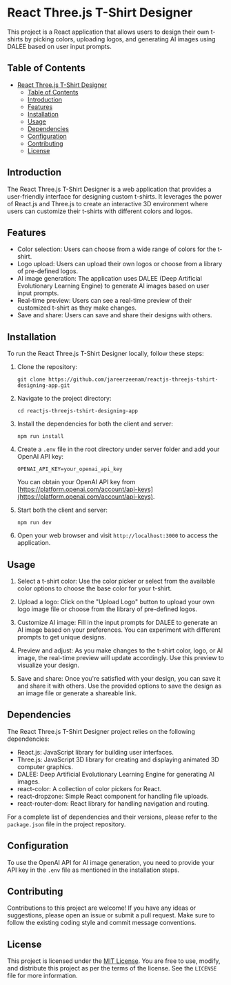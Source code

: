 # React Three.js T-Shirt Designer

This project is a React application that allows users to design their own t-shirts by picking colors, uploading logos, and generating AI images using DALEE based on user input prompts.

## Table of Contents

- [React Three.js T-Shirt Designer](#react-threejs-t-shirt-designer)
  - [Table of Contents](#table-of-contents)
  - [Introduction](#introduction)
  - [Features](#features)
  - [Installation](#installation)
  - [Usage](#usage)
  - [Dependencies](#dependencies)
  - [Configuration](#configuration)
  - [Contributing](#contributing)
  - [License](#license)

## Introduction

The React Three.js T-Shirt Designer is a web application that provides a user-friendly interface for designing custom t-shirts. It leverages the power of React.js and Three.js to create an interactive 3D environment where users can customize their t-shirts with different colors and logos.

## Features

- Color selection: Users can choose from a wide range of colors for the t-shirt.
- Logo upload: Users can upload their own logos or choose from a library of pre-defined logos.
- AI image generation: The application uses DALEE (Deep Artificial Evolutionary Learning Engine) to generate AI images based on user input prompts.
- Real-time preview: Users can see a real-time preview of their customized t-shirt as they make changes.
- Save and share: Users can save and share their designs with others.

## Installation

To run the React Three.js T-Shirt Designer locally, follow these steps:

1. Clone the repository:

   ```
   git clone https://github.com/jareerzeenam/reactjs-threejs-tshirt-designing-app.git
   ```

2. Navigate to the project directory:

   ```
   cd reactjs-threejs-tshirt-designing-app
   ```

3. Install the dependencies for both the client and server:

   ```
   npm run install
   ```

4. Create a `.env` file in the root directory under server folder and add your OpenAI API key:

   ```
   OPENAI_API_KEY=your_openai_api_key
   ```

   You can obtain your OpenAI API key from [https://platform.openai.com/account/api-keys](https://platform.openai.com/account/api-keys).

5. Start both the client and server:

   ```
   npm run dev
   ```

6. Open your web browser and visit `http://localhost:3000` to access the application.

## Usage

1. Select a t-shirt color: Use the color picker or select from the available color options to choose the base color for your t-shirt.

2. Upload a logo: Click on the "Upload Logo" button to upload your own logo image file or choose from the library of pre-defined logos.

3. Customize AI image: Fill in the input prompts for DALEE to generate an AI image based on your preferences. You can experiment with different prompts to get unique designs.

4. Preview and adjust: As you make changes to the t-shirt color, logo, or AI image, the real-time preview will update accordingly. Use this preview to visualize your design.

5. Save and share: Once you're satisfied with your design, you can save it and share it with others. Use the provided options to save the design as an image file or generate a shareable link.

## Dependencies

The React Three.js T-Shirt Designer project relies on the following dependencies:

- React.js: JavaScript library for building user interfaces.
- Three.js: JavaScript 3D library for creating and displaying animated 3D computer graphics.
- DALEE: Deep Artificial Evolutionary Learning Engine for generating AI images.
- react-color: A collection of color pickers for React.
- react-dropzone: Simple React component for handling file uploads.
- react-router-dom: React library for handling navigation and routing.

For a complete list of dependencies and their versions, please refer to the `package.json` file in the project repository.

## Configuration

To use the OpenAI API for AI image generation, you need to provide your API key in the `.env` file as mentioned in the installation steps.

## Contributing

Contributions to this project are welcome! If you have any ideas or suggestions, please open an issue or submit a pull request. Make sure to follow the existing coding style and commit message conventions.

## License

This project is licensed under the [MIT License](https://opensource.org/licenses/MIT). You are free to use, modify, and distribute this project as per the terms of the license. See the `LICENSE` file for more information.
